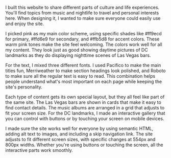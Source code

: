 I built this website to share different parts of culture and life experiences. You'll find topics from music and nightlife to travel and personal interests here. When designing it, I wanted to make sure everyone could easily use and enjoy the site.

I picked pink as my main color scheme, using specific shades like #ff9ecd for primary, #ffd6e9 for secondary, and #ffb5d8 for accent colors. These warm pink tones make the site feel welcoming. The colors work well for all my content. They look just as good showing daytime pictures of DC landmarks as they do displaying nighttime scenes of Las Vegas bars.

For the text, I mixed three different fonts. I used Pacifico to make the main titles fun, Merriweather to make section headings look polished, and Roboto to make sure all the regular text is easy to read. This combination helps people understand what's most important on each page while keeping the site's personality.

Each type of content gets its own special layout, but they all feel like part of the same site. The Las Vegas bars are shown in cards that make it easy to find contact details. The music albums are arranged in a grid that adjusts to fit your screen size. For the DC landmarks, I made an interactive gallery that you can control with buttons or by touching your screen on mobile devices.

I made sure the site works well for everyone by using semantic HTML, adding alt text to images, and including a skip navigation link. The site adjusts to fit different screen sizes, with specific changes at 554px and 800px widths. Whether you're using buttons or touching the screen, all the interactive parts work smoothly.
